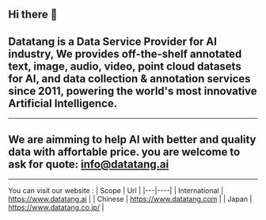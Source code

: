 ## Hi there 👋

## Datatang is a Data Service Provider for AI industry, We provides off-the-shelf annotated text, image, audio, video, point cloud datasets for AI, and data collection & annotation services since 2011, powering the world's most innovative Artificial Intelligence.

------

## We are aimming to help AI with better and quality data with affortable price. you are welcome to ask for quote: info@datatang.ai
------

You can visit our website : 
| Scope | Url | 
|---|----|
| International | https://www.datatang.ai |
| Chinese | https://www.datatang.com | 
| Japan | https://www.datatang.co.jp/ | 

